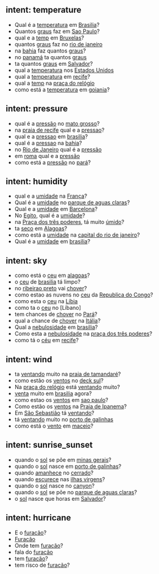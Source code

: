 ## intent: temperature
- Qual é a [temperatura](type) em [Brasilia](locale)?
- Quantos [graus](type) faz em [Sao Paulo](locale)?
- qual e a [temp](type) em [Bruxelas](locale)?
- quantos [graus](type) faz no [rio de janeiro](locale)
- na [bahia](locale) faz quantos [graus](type)?
- no [panamá](locale) ta quantos [graus](type)
- ta quantos [graus](type) em [Salvador](locale)?
- qual a [temperatura](type) nos [Estados Unidos](locale)
- qual a [temperatura](type) em [recife](locale)?
- qual a [temp](type) na [praça do relógio](locale)
- como está a [temperatura](type) em [goiania](locale)?

## intent: pressure
- qual é a [pressão](type) no [mato grosso](locale)?
- na [praia de recife](locale) qual e a [pressao](type)?
- qual e a [pressao](type) em [brasilia](locale)?
- qual é a [pressao](type) na [bahia](locale)?
- no [Rio de Janeiro](locale) qual é a [pressão](type)
- em [roma](locale) qual e a [pressão](type)
- como está a [pressão](type) no [pará](locale)?

## intent: humidity
- qual e a [umidade](type) na [França](locale)?
- Qual é a [umidade](type) no [parque de aguas claras](locale)?
- Qual e a [umidade](type) em [Barcelona](locale)?
- No [Egito](locale), qual é a [umidade](type)?
- na [Praça dos três poderes](locale), tá muito [úmido](type)?
- ta [seco](type) em [Alagoas](locale)?
- como está a [umidade](type) na [capital do rio de janeiro](locale)?
- Qual é a [umidade](type) em [brasilia](locale)?

## intent: sky
- como está o [ceu](type) em [alagoas](locale)?
- o [ceu](type) de [brasilia](locale) tá limpo?
- no [ribeirao preto](locale) vai [chover](type)?
- como estao as nuvens no [ceu](type) da [Republica do Congo](locale)?
- como esta o [ceu](type) na [Líbia](locale)
- como ta o [ceu](type) no [Líbano]
- tem chances de [chover](type) no [Pará](locale)?
- qual a chance de [chover](type) na [Itália](locale)?
- Qual a [nebulosidade](type) em [brasilia](locale)?
- Como esta a [nebulosidade](type) na [praça dos três poderes](locale)?
- como tá o [céu](type) em [recife](locale)?

## intent: wind
- ta [ventando](type) muito na [praia de tamandaré](locale)?
- como estão os [ventos](type) no [deck sul](locale)?
- Na [praça do relógio](locale) está [ventando](type) muito?
- [venta](type) muito em [brasilia](locale) agora?
- como estao os [ventos](type) em [sao paulo](locale)?
- Como estão os [ventos](type) na [Praia de Ipanema](locale)?
- Em [São Sebastião](locale) tá [ventando](type)?
- tá [ventando](type) muito no [porto de galinhas](locale)
- como está o [vento](type) em [maceio](locale)?

## intent: sunrise_sunset
- quando o [sol](type) se põe em [minas gerais](locale)?
- quando o [sol](type) nasce em [porto de galinhas](locale)?
- quando [amanhece](type) no [cerrado](locale)?
- quando [escurece](type) nas [ilhas virgens](locale)?
- quando o [sol](type) nasce no [canyon](locale)?
- quando o [sol](type) se põe no [parque de aguas claras](locale)?
- o [sol](type) nasce que horas em [Salvador](locale)?

## intent: hurricane
- E o [furacão](hurricane)?
- [Furacão](hurricane)
- Onde tem [furacão](hurricane)?
- fala do [furacão](hurricane)
- tem [furacão](hurricane)?
- tem risco de [furacão](hurricane)?

